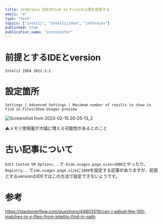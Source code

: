```yaml
---
title: JetBrains IDEのFind in Filesの上限を変更する
emoji: "⚙️"
type: "tech"
topics: ["intelij", "intellijidea", "jetbrains"]
published: true
publication_name: "innoscouter"
---
```


# 前提とするIDEとversion
```
InteliJ IDEA 2022.3.2
```

# 設定箇所
`Settings | Advanced Settings | Maximum number of results to show in Find in Files/Show Usages preview`

![Screenshot from 2023-02-15 20-25-13_2](https://user-images.githubusercontent.com/30180897/219028370-504171a9-f7d4-4815-93ae-2e67f165519a.png)

⚠メモリ使用量が大幅に増える可能性があるとのこと


# 古い記事について

`Edit Custom VM Options...`で`-Dide.usages.page.size=1000`とやったり、`Registry...`で`ide.usages.page.size`に`1000`を設定する記事がありますが、前提とするversionのIDEではこの方法で設定できないようです。

# 参考

https://stackoverflow.com/questions/44803519/can-i-adjust-the-100-matches-in-x-files-from-intellijs-find-in-path
